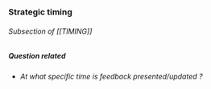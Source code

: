 ### Strategic timing
###### Subsection of [[TIMING]]

##### Question related 
- *At what specific time is feedback presented/updated ?*